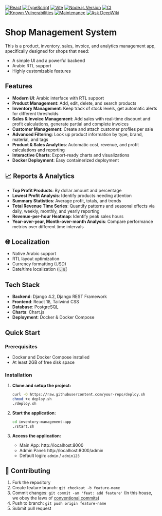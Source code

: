 
[![React](https://img.shields.io/badge/React-20232A?style=flat&logo=react&logoColor=61DAFB)](https://reactjs.org/)
[![TypeScript](https://img.shields.io/badge/TypeScript-007ACC?style=flat&logo=typescript&logoColor=white)](https://typescriptlang.org/)
[![Vite](https://img.shields.io/badge/Vite-646CFF?style=flat&logo=vite&logoColor=white)](https://vitejs.dev/)
[![Node.js Version](https://img.shields.io/badge/node-%3E%3D18.0.0-brightgreen)](https://nodejs.org/)
[![CI](https://github.com/maghnie/shop-manager/actions/workflows/tests.yml/badge.svg)](https://github.com/maghnie/shop-manager/actions/workflows/tests.yml)
[![Known Vulnerabilities](https://snyk.io/test/github/maghnie/shop-manager/badge.svg)](https://snyk.io/test/github/maghnie/shop-manager)
[![Maintenance](https://img.shields.io/badge/Maintained-Yes-green)]()
[![Ask DeepWiki](https://deepwiki.com/badge.svg)](https://deepwiki.com/Maghnie/shop-manager)


# Shop Management System

This is a product, inventory, sales, invoice, and analytics management app, specifically designed for shops that need:
- A simple UI and a powerful backend
- Arabic RTL support
- Highly customizable features
  
## Features

- **Modern UI**: Arabic interface with RTL support
- **Product Management**: Add, edit, delete, and search products
- **Inventory Management**: Keep track of stock levels, get automatic alerts for different thresholds
- **Sales & Invoice Management**: Add sales with real-time discount and profit calculations, generate partial and complete invoices
- **Customer Management**: Create and attach customer profiles per sale
- **Advanced Filtering**: Look up product information by type, brand, material, and tags
- **Product & Sales Analytics**: Automatic cost, revenue, and profit calculations and reporting
- **Interactive Charts**: Export-ready charts and visualizations
- **Docker Deployment**: Easy containerized deployment

## 📈 Reports & Analytics

- **Top Profit Products**: By dollar amount and percentage
- **Lowest Profit Analysis**: Identify products needing attention
- **Summary Statistics**: Average profit, totals, and trends
- **Total Revenue Time Series**: Quantify patterns and seasonal effects via daily, weekly, monthly, and yearly reporting
- **Revenue-per-hour Heatmap**: Identify peak sales hours
- **Year-over-year, Month-over-month Analysis**: Compare performance metrics over different time intervals

## 🌐 Localization

- Native Arabic support
- RTL layout optimization
- Currency formatting (USD)
- Date/time localization (🇱🇧)

## Tech Stack

- **Backend**: Django 4.2, Django REST Framework
- **Frontend**: React 18, Tailwind CSS
- **Database**: PostgreSQL
- **Charts**: Chart.js
- **Deployment**: Docker & Docker Compose

## Quick Start

### Prerequisites
- Docker and Docker Compose installed
- At least 2GB of free disk space

### Installation

1. **Clone and setup the project:**
   ```bash
   curl -O https://raw.githubusercontent.com/your-repo/deploy.sh
   chmod +x deploy.sh
   ./deploy.sh
   ```

2. **Start the application:**
   ```bash
   cd inventory-management-app
   ./start.sh
   ```

3. **Access the application:**
   - Main App: http://localhost:8000
   - Admin Panel: http://localhost:8000/admin
   - Default login: `admin` / `admin123`

## 🤝 Contributing

1. Fork the repository
2. Create feature branch: `git checkout -b feature-name`
3. Commit changes: `git commit -am 'feat: add feature'` (In this house, we obey the laws of [conventional commits](https://www.conventionalcommits.org/en/v1.0.0/))
4. Push to branch: `git push origin feature-name`
5. Submit pull request


